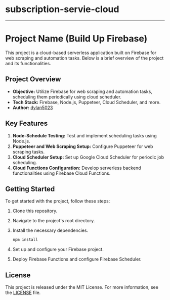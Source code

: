 # subscription-servie-cloud
---

# Project Name (Build Up Firebase)

This project is a cloud-based serverless application built on Firebase for web scraping and automation tasks. Below is a brief overview of the project and its functionalities.

## Project Overview

- **Objective:** Utilize Firebase for web scraping and automation tasks, scheduling them periodically using cloud scheduler.
- **Tech Stack:** Firebase, Node.js, Puppeteer, Cloud Scheduler, and more.
- **Author:** [dylan5023](https://github.com/dylan5023)

## Key Features

1. **Node-Schedule Testing:** Test and implement scheduling tasks using Node.js.
2. **Puppeteer and Web Scraping Setup:** Configure Puppeteer for web scraping tasks.
3. **Cloud Scheduler Setup:** Set up Google Cloud Scheduler for periodic job scheduling.
4. **Cloud Functions Configuration:** Develop serverless backend functionalities using Firebase Cloud Functions.

## Getting Started

To get started with the project, follow these steps:

1. Clone this repository.
2. Navigate to the project's root directory.
3. Install the necessary dependencies.

   ```bash
   npm install
   ```

4. Set up and configure your Firebase project.
5. Deploy Firebase Functions and configure Firebase Scheduler.

   

## License

This project is released under the MIT License. For more information, see the [LICENSE](LICENSE) file.
